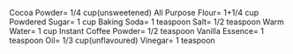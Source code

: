Cocoa Powder= 1/4 cup(unsweetened)
All Purpose Flour= 1+1/4 cup
Powdered Sugar= 1 cup
Baking Soda= 1 teaspoon
Salt= 1/2 teaspoon
Warm Water= 1 cup
Instant Coffee Powder= 1/2 teaspoon
Vanilla Essence= 1 teaspoon
Oil= 1/3 cup(unflavoured)
Vinegar= 1 teaspoon